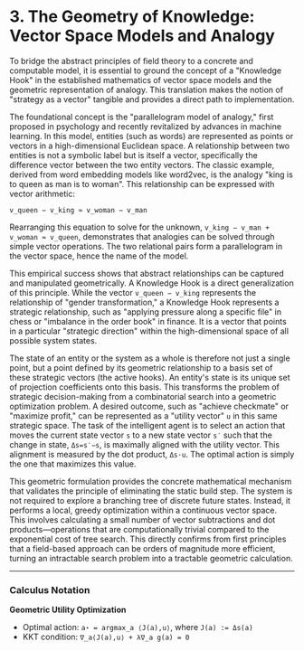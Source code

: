 # 3. The Geometry of Knowledge: Vector Space Models and Analogy

To bridge the abstract principles of field theory to a concrete and computable model, it is essential to ground the concept of a "Knowledge Hook" in the established mathematics of vector space models and the geometric representation of analogy. This translation makes the notion of "strategy as a vector" tangible and provides a direct path to implementation.

The foundational concept is the "parallelogram model of analogy," first proposed in psychology and recently revitalized by advances in machine learning. In this model, entities (such as words) are represented as points or vectors in a high-dimensional Euclidean space. A relationship between two entities is not a symbolic label but is itself a vector, specifically the difference vector between the two entity vectors. The classic example, derived from word embedding models like word2vec, is the analogy "king is to queen as man is to woman". This relationship can be expressed with vector arithmetic:

`v_queen − v_king ≈ v_woman − v_man`

Rearranging this equation to solve for the unknown, `v_king − v_man + v_woman ≈ v_queen`, demonstrates that analogies can be solved through simple vector operations. The two relational pairs form a parallelogram in the vector space, hence the name of the model.

This empirical success shows that abstract relationships can be captured and manipulated geometrically. A Knowledge Hook is a direct generalization of this principle. While the vector `v_queen − v_king` represents the relationship of "gender transformation," a Knowledge Hook represents a strategic relationship, such as "applying pressure along a specific file" in chess or "imbalance in the order book" in finance. It is a vector that points in a particular "strategic direction" within the high-dimensional space of all possible system states.

The state of an entity or the system as a whole is therefore not just a single point, but a point defined by its geometric relationship to a basis set of these strategic vectors (the active hooks). An entity's state is its unique set of projection coefficients onto this basis. This transforms the problem of strategic decision-making from a combinatorial search into a geometric optimization problem. A desired outcome, such as "achieve checkmate" or "maximize profit," can be represented as a "utility vector" `u` in this same strategic space. The task of the intelligent agent is to select an action that moves the current state vector `s` to a new state vector `s′` such that the change in state, `Δs=s′−s`, is maximally aligned with the utility vector. This alignment is measured by the dot product, `Δs⋅u`. The optimal action is simply the one that maximizes this value.

This geometric formulation provides the concrete mathematical mechanism that validates the principle of eliminating the static build step. The system is not required to explore a branching tree of discrete future states. Instead, it performs a local, greedy optimization within a continuous vector space. This involves calculating a small number of vector subtractions and dot products—operations that are computationally trivial compared to the exponential cost of tree search. This directly confirms from first principles that a field-based approach can be orders of magnitude more efficient, turning an intractable search problem into a tractable geometric calculation.

---
### Calculus Notation

**Geometric Utility Optimization**
*   Optimal action: `a⋆ = argmax_a ⟨J(a),u⟩`, where `J(a) := Δs(a)`
*   KKT condition: `∇_a⟨J(a),u⟩ + λ∇_a g(a) = 0`
